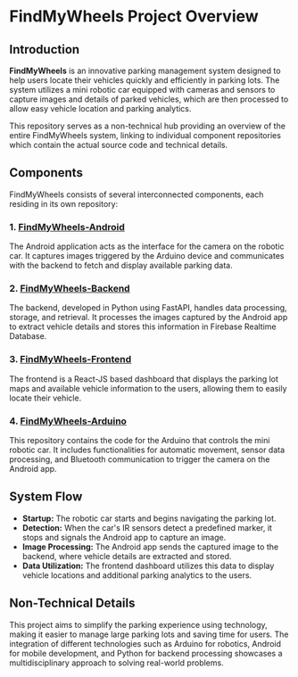 
# FindMyWheels Project Overview

## Introduction
**FindMyWheels** is an innovative parking management system designed to help users locate their vehicles quickly and efficiently in parking lots. The system utilizes a mini robotic car equipped with cameras and sensors to capture images and details of parked vehicles, which are then processed to allow easy vehicle location and parking analytics.

This repository serves as a non-technical hub providing an overview of the entire FindMyWheels system, linking to individual component repositories which contain the actual source code and technical details.

## Components
FindMyWheels consists of several interconnected components, each residing in its own repository:

### 1. [FindMyWheels-Android](https://github.com/SidmoGoesBrrr/FindMyWheels-Android)
The Android application acts as the interface for the camera on the robotic car. It captures images triggered by the Arduino device and communicates with the backend to fetch and display available parking data.

### 2. [FindMyWheels-Backend](https://github.com/SidmoGoesBrrr/FindMyWheels-Backend)
The backend, developed in Python using FastAPI, handles data processing, storage, and retrieval. It processes the images captured by the Android app to extract vehicle details and stores this information in Firebase Realtime Database.

### 3. [FindMyWheels-Frontend](https://github.com/SidmoGoesBrrr/FindMyWheels-Frontend)
The frontend is a React-JS based dashboard that displays the parking lot maps and available vehicle information to the users, allowing them to easily locate their vehicle.

### 4. [FindMyWheels-Arduino](https://github.com/SidmoGoesBrrr/FindMyWheels-Arduino)
This repository contains the code for the Arduino that controls the mini robotic car. It includes functionalities for automatic movement, sensor data processing, and Bluetooth communication to trigger the camera on the Android app.

## System Flow
- **Startup:** The robotic car starts and begins navigating the parking lot.
- **Detection:** When the car's IR sensors detect a predefined marker, it stops and signals the Android app to capture an image.
- **Image Processing:** The Android app sends the captured image to the backend, where vehicle details are extracted and stored.
- **Data Utilization:** The frontend dashboard utilizes this data to display vehicle locations and additional parking analytics to the users.

## Non-Technical Details
This project aims to simplify the parking experience using technology, making it easier to manage large parking lots and saving time for users. The integration of different technologies such as Arduino for robotics, Android for mobile development, and Python for backend processing showcases a multidisciplinary approach to solving real-world problems.
